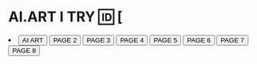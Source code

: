 # AI.ART I TRY 🆔 [
<!DOCTYPE html>
<html lang="en" >
<head>
  <meta charset="UTF-8">
  <title>AI.ART.P1-P8</title>
  <link rel="stylesheet" href="./style.css">
</head>
<!-- partial:index.partial.html -->
<body>
	<section>
	<nav id="navbar">
		<li>
	<a href="https://opxamx.github.io/AI.ART/"> <button>AI ART</button></a>
	<a href="https://opxamx.github.io/MY.ART.P2/"> <button>PAGE 2</button></a>
	<a href="https://opxamx.github.io/MY.ART.P3/"> <button>PAGE 3</button></a>
	<a href="https://opxamx.github.io/MY.ART.P4/"> <button>PAGE 4</button></a>
	<a href="https://opxamx.github.io/MY.ART.P5/"><button>PAGE 5</button></a>
	<a href="https://opxamx.github.io/MY.ART.P6/"><button>PAGE 6</button></a>
  	<a href="https://opxamx.github.io/MY.ART.P7/"><button>PAGE 7</button></a>
  	<a href="https://opxamx.github.io/MY.ART.P8/"><button>PAGE 8</button></a>
 <div class="burger"><span></span><span></span><span></span></div>
		</li>
	</nav>
